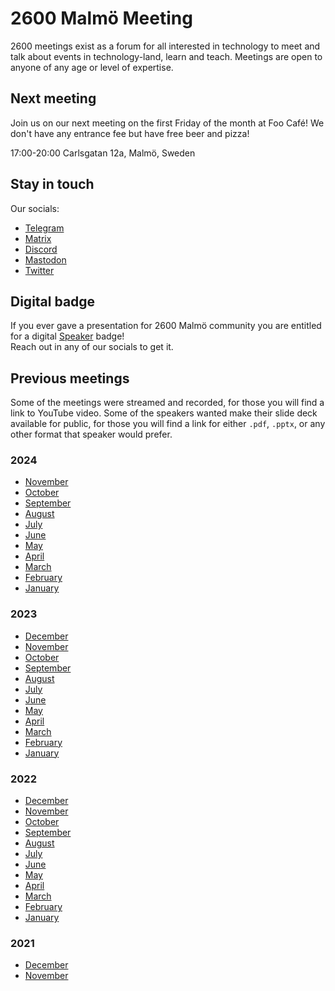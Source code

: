 # 2600 Malmö Meeting

2600 meetings exist as a forum for all interested in technology to meet and talk about events in technology-land, learn and teach. 
Meetings are open to anyone of any age or level of expertise.

## Next meeting

Join us on our next meeting on the first Friday of the month at Foo Café!
We don't have any entrance fee but have free beer and pizza!

17:00-20:00
Carlsgatan 12a, Malmö, Sweden

## Stay in touch
Our socials:
- [Telegram](https://t.me/+00dNr-O0N08wOGRi) 
- [Matrix](https://matrix.to/#/#2600malmo:matrix.org)  
- [Discord](https://discord.gg/btCkZfECGy)
- [Mastodon](https://mastodon.online/@2600Malmo)
- [Twitter](https://twitter.com/2600malmo)  

## Digital badge  
If you ever gave a presentation for 2600 Malmö community you are entitled for a digital [Speaker](https://badgr.com/public/badges/S3xgCbl3R9SVH3fkkaKX9Q) badge!  
Reach out in any of our socials to get it.

## Previous meetings 

Some of the meetings were streamed and recorded, for those you will find a link to YouTube video. 
Some of the speakers wanted make their slide deck available for public, for those you will find a link for either `.pdf`, `.pptx`, or any other format that speaker would prefer. 

### 2024
- [November](pages/November2024)
- [October](pages/October2024)
- [September](pages/September2024)
- [August](pages/August2024)
- [July](pages/July2024)
- [June](pages/June2024)
- [May](pages/May2024)
- [April](pages/April2024)
- [March](pages/March2024)
- [February](pages/February2024)
- [January](pages/January2024)

### 2023 
- [December](pages/December2023)
- [November](pages/November2023)
- [October](pages/October2023)
- [September](pages/September2023)
- [August](pages/August2023)
- [July](pages/July2023)
- [June](pages/June2023)
- [May](pages/May2023)
- [April](pages/April2023)
- [March](pages/March2023)
- [February](pages/February2023)
- [January](pages/January2023)

### 2022
- [December](pages/December2022)
- [November](pages/November2022)
- [October](pages/October2022)
- [September](pages/September2022)
- [August](pages/August2022) 
- [July](pages/July2022)
- [June](pages/June2022)
- [May](pages/May2022) 
- [April](pages/April2022) 
- [March](pages/March2022) 
- [February](pages/February2022) 
- [January](pages/January2022) 

### 2021
- [December](pages/December2021) 
- [November](pages/November2021) 
